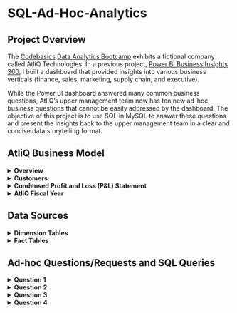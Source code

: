 # SQL-Ad-Hoc-Analytics

## Project Overview
The [Codebasics](https://codebasics.io/) [Data Analytics Bootcamp](https://codebasics.io/bootcamps/data-analytics-bootcamp-with-practical-job-assistance) exhibits a fictional company called AtliQ Technologies. In a previous project, [Power BI Business Insights 360](https://github.com/mike-li8/Power-BI-Business-Insights-360/blob/main/README.md), I built a dashboard that provided insights into various business verticals (finance, sales, marketing, supply chain, and executive).

While the Power BI dashboard answered many common business questions, AtliQ’s upper management team now has ten new ad-hoc business questions that cannot be easily addressed by the dashboard. The objective of this project is to use SQL in MySQL to answer these questions and present the insights back to the upper management team in a clear and concise data storytelling format.










## AtliQ Business Model

<details>
  <summary><b>Overview</b></summary>

### Overview
AtliQ manufactures computer hardware **products** (e.g., mouse, keyboard, printer, monitor) and then sells them to various **customers** which are stores such as Amazon and Best Buy. Hence, AtliQ's customers are in the form of <ins>store businesses</ins> (e.g., Amazon, Best Buy) and should not be confused with customers in the form of people (i.e., the people purchasing products from Amazon or Best Buy).
</details>

<details>
  <summary><b>Customers</b></summary>

### Customers
AtliQ's customers are categorized into two different **platforms**:
1. Brick & Motar
   * stores that have physical location(s)
2. E-Commerce
   * stores which only sell products online

AtliQ's customers are categorized into three different **channels**:
1. Retailer
   * Stores not owned by AtliQ (e.g. Amazon, Best Buy)
3. Direct
   * Stores owned by AtliQ. These are AltiQ Exclusive and AtliQ E-Store.
5. Distributor
   * Some markets have laws/regulations which only allow AtliQ to sell products to a distributor type customer within that market. AtliQ sells products to the distributor; the distributor then sells the products to various stores within that market.
</details>





<details>
  <summary><b>Condensed Profit and Loss (P&L) Statement</b></summary>

### Condensed Profit and Loss (P&L) Statement
This example of a simplified P&L statement should give a better understanding of AtliQ's business model. In this example, the P&L calculations and values are derived from one sales transaction of one product being sold to one customer.
| Line Item | Description | P & L Value Formula | P&L Value Calculation | P & L Value |
| :- | :- | :- | :- | -: |
| Gross Price |  The base price of a product | not applicable | `not applicable` | `$50.00` |
| Pre-Invoice Deduction | For every fiscal year, the sales team determines a<br>pre-invoice deduction percentage for each<br><ins>specific customer</ins>. The pre-invoice deduction<br>percentage is based on AtliQ's relationship and<br>experience with the customer. The pre-invoice<br>deduction is applied to the gross price of the<br>product before it is billed to the customer. In this<br>example, the customer receives a pre-invoice<br>deduction of 10% of gross price. | (Gross Price $) *<br> (Pre&nbsp;Invoice&nbsp;Deduction&nbsp;%) | `$50.00` *<br>`0.10` | `$5.00` |
| Net Invoice Sales | The amount of money that is billed to the<br>customer to obtain the product, after<br>pre invoice deductions are subtracted<br>from gross price. | (Gross Price $) -<br>(Pre&nbsp;Invoice Deduction $) | `$50.00` -<br>`$5.00` | `$45.00` |
| Post-Invoice Deudctions | For&nbsp;each&nbsp;calendar&nbsp;month,&nbsp;the&nbsp;sales&nbsp;team<br>determines&nbsp;a&nbsp;post-invoice&nbsp;deduction&nbsp;percentage<br>based&nbsp;on&nbsp;a&nbsp;<ins>specific&nbsp;customer&nbsp;and&nbsp;product</ins>.&nbsp;For<br>example,&nbsp;if&nbsp;AtliQ&nbsp;sells&nbsp;a&nbsp;product&nbsp;to&nbsp;a&nbsp;customer<br>and&nbsp;that&nbsp;customer&nbsp;agrees&nbsp;to&nbsp;display&nbsp;the&nbsp;product&nbsp;at<br>a&nbsp;prime&nbsp;location&nbsp;within&nbsp;the&nbsp;store&nbsp;during&nbsp;a<br>specific&nbsp;calendar&nbsp;month,&nbsp;AtliQ&nbsp;may&nbsp;pay&nbsp;that<br>customer&nbsp;a&nbsp;post-invoice&nbsp;deduction.&nbsp;AtliQ&nbsp;pays&nbsp;a<br>post-invoice&nbsp;deduction&nbsp;amount&nbsp;as&nbsp;a&nbsp;rebate&nbsp;to&nbsp;the<br>customer&nbsp;after&nbsp;net&nbsp;invoice&nbsp;sales.&nbsp;In&nbsp;this&nbsp;example,<br>the&nbsp;customer&nbsp;receives&nbsp;a&nbsp;post-invoice&nbsp;deduction&nbsp;of<br>20%&nbsp;of&nbsp;net&nbsp;invoice&nbsp;sales. | not applicable | `$45.00` *<br>`0.20` | `$9.00` |
| Net Sales | AtliQ's Revenue | (Net Invoice Sales $) -<br>(Post-Invoice Deudctions $) | `$45.00` -<br>`$9.00` | `$36.00` |
| Cost of Goods Sold (COGS $) | Expenses AtliQ incurs such as manufacturing<br>products, shipping products, and storing products<br>in warehouses. | (Manufacturing Cost $) +<br>(Freight Cost $) +<br>(Other COGS $) | `not applicable` | `$16.00` |
| Gross Margin | AtliQ's Profit after deducing COGS from Net Sales. | (Net Sales $) -<br>(COGS $) | `$36.00` -<br>`$16.00` | `$20.00` |
| Operational Expenses | Expenses AtliQ incurs from activities such as<br>advertising and promotions of products<br>performed by the marketing team. | (Ads & Promotions $) +<br>(Other&nbsp;Operational&nbsp;Expense&nbsp;$) | `not applicable` | `$15.00` |
| Net Profit | AtliQ's Profit after deducting operational expenses<br>from gross margin. | (Gross Margin $) -<br>(Operational Expenses $) | `$20.00` -<br>`$15.00` | `$5.00` |
</details>


<details>
  <summary><b>AtliQ Fiscal Year</b></summary>

### AtliQ Fiscal Year
AtliQ's fiscal year begins in September and ends in August the following year. The example below shows AtliQ's fiscal dates (for fiscal year 2021) compared to calendar dates.
| 	Calendar Month and Year	 | 	AtliQ Fiscal Year	 | 	AtliQ Fiscal Month Number | 	AtliQ Fiscal Quarter	 |
| 	-:	 | 	-:	 | 	-:	 | 	-:	 |
| 	September 2020	 | 	2021	 | 	1	 | 	Q1	 |
| 	October 2020	 | 	2021	 | 	2	 | 	Q1	 |
| 	November 2020	 | 	2021	 | 	3	 | 	Q1	 |
| 	December 2020	 | 	2021	 | 	4	 | 	Q2	 |
| 	January 2021	 | 	2021	 | 	5	 | 	Q2	 |
| 	February 2021	 | 	2021	 | 	6	 | 	Q2	 |
| 	March 2021	 | 	2021	 | 	7	 | 	Q3	 |
| 	April 2021	 | 	2021	 | 	8	 | 	Q3	 |
| 	May 2021	 | 	2021	 | 	9	 | 	Q3	 |
| 	June 2021	 | 	2021	 | 	10	 | 	Q4	 |
| 	July 2021	 | 	2021	 | 	11	 | 	Q4	 |
| 	August 2021	 | 	2021	 | 	12	 | 	Q4	 |
</details>































## Data Sources

<details>
  <summary><b>Dimension Tables</b></summary>

### Dimension Tables
The following **dimension tables** are in MySQL schema `gdb023`. Sample records from the dimension tables are provided below.

**dim_customer**
| customer_code | customer         | platform     | channel   | market       | sub_zone | region |
|-------------:|:---------------|:--------------|:------------|:------------|:---------|:-------|
| 90004067     | Amazon          | E-Commerce  | Retailer | Japan      | ROA     | APAC   |
| 90004068     | Amazon          | E-Commerce  | Retailer | Japan      | ROA     | APAC   |
| 90007197     | Amazon          | E-Commerce  | Retailer | South Korea | ROA     | APAC   |
| 90022081     | Amazon          | E-Commerce  | Retailer | USA        | NA      | NA     |
| 90022082     | Amazon          | E-Commerce  | Retailer | USA        | NA      | NA     |
| 90023023     | Amazon          | E-Commerce  | Retailer | Canada     | NA      | NA     |
| 90023030     | Amazon          | E-Commerce  | Retailer | Canada     | NA      | NA     |
| 70004070     | Atliq e Store   | E-Commerce  | Direct   | Japan      | ROA     | APAC   |
| 70007199     | Atliq e Store   | E-Commerce  | Direct   | South Korea | ROA     | APAC   |
| 70022085     | Atliq e Store   | E-Commerce  | Direct   | USA        | NA      | NA     |
| 70023032     | Atliq e Store   | E-Commerce  | Direct   | Canada     | NA      | NA     |
| 70004069     | Atliq Exclusive | Brick & Mortar | Direct | Japan      | ROA     | APAC   |
| 70007198     | Atliq Exclusive | Brick & Mortar | Direct | South Korea | ROA     | APAC   |
| 70022084     | Atliq Exclusive | Brick & Mortar | Direct | USA        | NA      | NA     |
| 70023031     | Atliq Exclusive | Brick & Mortar | Direct | Canada     | NA      | NA     |
| 90022078     | Costco          | Brick & Mortar | Retailer | USA      | NA      | NA     |
| 90023027     | Costco          | Brick & Mortar | Retailer | Canada   | NA      | NA     |
| 90022080     | Staples         | Brick & Mortar | Retailer | USA      | NA      | NA     |
| 90023029     | Staples         | Brick & Mortar | Retailer | Canada   | NA      | NA     |
| 80001019	   | Neptune	       | Brick & Mortar | Distributor	| China |	ROA |	APAC |
| 80006154	   | Synthetic	     | Brick & Mortar	| Distributor	| Philiphines |	ROA |	APAC |
 
Notes:
* `customer_code` is a primary key field. 


**dim_product**
| 	product_code	 | 	division	 | 	segment	 | 	category	 | 	product	 | 	variant	 |
| 	-:	 | 	:-	 | 	:-	 | 	:-	 | 	:-	 | 	:-	 |
| A7119160102    | N & S    | Networking | Wi fi extender         | AQ Wi Power Dx1  | Plus        |
| A7119160103    | N & S    | Networking | Wi fi extender         | AQ Wi Power Dx1  | Premium     |
| A7118160101    | N & S    | Networking | Wi fi extender         | AQ Wi Power Dx1  | Standard    |
| A6419160302    | N & S    | Storage    | External Solid State Drives | AQ Clx1      | Plus        |
| A6419160303    | N & S    | Storage    | External Solid State Drives | AQ Clx1      | Premium     |
| A6419160301    | N & S    | Storage    | External Solid State Drives | AQ Clx1      | Standard    |
| A3119150303    | P & A    | Accessories| Keyboard               | AQ Gamers        | Plus 1      |
| A3120150304    | P & A    | Accessories| Keyboard               | AQ Gamers        | Plus 2      |
| A3120150305    | P & A    | Accessories| Keyboard               | AQ Gamers        | Premium 1   |
| A3120150306    | P & A    | Accessories| Keyboard               | AQ Gamers        | Premium 2   |
| A3119150301    | P & A    | Accessories| Keyboard               | AQ Gamers        | Standard 1  |
| A3119150302    | P & A    | Accessories| Keyboard               | AQ Gamers        | Standard 2  |
| A0721150402    | P & A    | Peripherals| Graphic Card           | AQ GT 21         | Plus 1      |
| A0721150403    | P & A    | Peripherals| Graphic Card           | AQ GT 21         | Plus 2      |
| A0721150404    | P & A    | Peripherals| Graphic Card           | AQ GT 21         | Premium     |
| A0721150401    | P & A    | Peripherals| Graphic Card           | AQ GT 21         | Standard    |
| A4118110105    | PC       | Notebook   | Personal Laptop        | AQ Aspiron       | Plus Blue   |
| A4118110104    | PC       | Notebook   | Personal Laptop        | AQ Aspiron       | Plus Grey   |
| A4118110106    | PC       | Notebook   | Personal Laptop        | AQ Aspiron       | Plus Red    |
| A4118110107    | PC       | Notebook   | Personal Laptop        | AQ Aspiron       | Premium Black|
| A4118110102    | PC       | Notebook   | Personal Laptop        | AQ Aspiron       | Standard Blue|
| A4118110101    | PC       | Notebook   | Personal Laptop        | AQ Aspiron       | Standard Grey|
| A4118110103    | PC       | Notebook   | Personal Laptop        | AQ Aspiron       | Standard Red|



Notes:
* `product_code` is a primary key field.
</details>



<details>
  <summary><b>Fact Tables</b></summary>

### Fact Tables
The following **fact tables** are in MySQL schema `gdb023`. Sample records from the fact tables are provided below.


**fact_sales_monthly**
| date       | product_code | customer_code | sold_quantity | fiscal_year |
|------------|--------------|---------------|---------------|-------------|
| 2019-09-01 | A0118150101  | 70002017      | 137           | 2020        |
| 2019-09-01 | A0118150101  | 70002018      | 47            | 2020        |
| 2019-09-01 | A0118150102  | 70002017      | 122           | 2020        |
| 2019-09-01 | A0118150102  | 70002018      | 24            | 2020        |
| 2019-10-01 | A0118150101  | 70002017      | 40            | 2020        |
| 2019-10-01 | A0118150101  | 70002018      | 32            | 2020        |
| 2019-10-01 | A0118150102  | 70002017      | 189           | 2020        |
| 2019-10-01 | A0118150102  | 70002018      | 139           | 2020        |
| 2020-09-01 | A0118150101  | 70002017      | 248           | 2021        |
| 2020-09-01 | A0118150101  | 70002018      | 240           | 2021        |
| 2020-09-01 | A0118150102  | 70002017      | 42            | 2021        |
| 2020-09-01 | A0118150102  | 70002018      | 91            | 2021        |
| 2020-10-01 | A0118150101  | 70002017      | 297           | 2021        |
| 2020-10-01 | A0118150101  | 70002018      | 119           | 2021        |
| 2020-10-01 | A0118150102  | 70002017      | 275           | 2021        |
| 2020-10-01 | A0118150102  | 70002018      | 284           | 2021        |

Notes:
* This table contains data on the sold quantity of products for specific customers, on a monthly level
* The columns `date`, `product_code`, and `customer_code` make up a **composite primary key**
* Sales data is available for fiscal years 2020 and 2021



**fact_gross_price**
| product_code | fiscal_year | gross_price |
|--------------|-------------|-------------|
| A0118150101  | 2020        | 16.2323     |
| A0118150101  | 2021        | 19.0573     |
| A0118150102  | 2020        | 19.8577     |
| A0118150102  | 2021        | 21.4565     |
| A0118150103  | 2020        | 22.1317     |
| A0118150103  | 2021        | 21.7795     |

Notes:
* Gross price is the base price of a product
* This table contains data on the gross price of each specific product on a fiscal year level
* The columns `product_code` and `fiscal_year` make up a **composite primary key**
* Gross price data is available for fiscal years 2020 and 2021


**fact_manufacturing_cost**
| product_code | cost_year | manufacturing_cost |
|--------------|-----------|--------------------|
| A0118150101  | 2020      | 5.0207             |
| A0118150101  | 2021      | 5.5172             |
| A0118150102  | 2020      | 5.7180             |
| A0118150102  | 2021      | 6.2835             |
| A0118150103  | 2020      | 6.3264             |
| A0118150103  | 2021      | 6.5900             |

Notes:
* Manufacturing cost is one component of COGS
* This table contains data on the manufacturing cost ($) for one unit quantity of each specific product on a fiscal year level
* The columns `product_code` and `cost_year` make up a **composite primary key**
* Manufacturing cost ($) data is available for fiscal years 2020 and 2021




**fact_pre_invoice_deductions**
| 	customer_code	 | 	fiscal_year	 | 	pre_invoice_discount_pct	 |
| 	-:	 | 	-:	 | 	-:	 |
| 70002017      | 2020        | 0.0735                   |
| 70002017      | 2021        | 0.0703                   |
| 70002018      | 2020        | 0.2255                   |
| 70002018      | 2021        | 0.2061                   |
| 70003181      | 2020        | 0.0531                   |
| 70003181      | 2021        | 0.0974                   |

Notes:
* This table contains data on pre-invoice deductions (as a percentage of gross sales) for each specific customer, on a fiscal year level
* The columns `customer_code`, and `fiscal_year` make up a **composite primary key**
* Pre-invoice deductions data is available for fiscal years 2020 and 2021

</details>




























## Ad-hoc Questions/Requests and SQL Queries

<details>
  <summary><b>Question 1</b></summary>

### Question 1
#### Question:
List all the markets where the customer 'Atliq Exclusive' operates in the APAC region.

#### SQL Code:
```sql
SELECT
    DISTINCT c.market AS market_name
FROM
    gdb023.dim_customer c
WHERE
    c.customer = 'Atliq Exclusive' AND
    c.region = 'APAC'
ORDER BY
    market_name ASC
;
```

#### SQL Output:
| market_name  |
|--------------|
| Australia    |
| Bangladesh   |
| India        |
| Indonesia    |
| Japan        |
| Newzealand   |
| Philippines  |
| South Korea  |

</details>





<details>
  <summary><b>Question 2</b></summary>

### Question 2

#### Question:
What is the percentage increase in the number of unique products sold in 2021 compared to 2020?
The final output should contain these fields:
* unique_products_2020
* unique_products_2021
* percentage_chg

#### SQL Code:
```sql
WITH
    unique_2020 AS
    (
        SELECT
            COUNT(DISTINCT s.product_code) AS unique_products_2020
        FROM
            gdb023.fact_sales_monthly s
        WHERE
            s.fiscal_year = 2020
    ),
    unique_2021 AS
    (
        SELECT
            COUNT(DISTINCT s.product_code) AS unique_products_2021
        FROM
            gdb023.fact_sales_monthly s
        WHERE
            s.fiscal_year = 2021
    )
SELECT
    u20.unique_products_2020,
    u21.unique_products_2021,
    ROUND(
        (u21.unique_products_2021 - u20.unique_products_2020)
        / u20.unique_products_2020
        * 100,
        2
    ) AS percentage_chg
FROM
    unique_2020 u20
CROSS JOIN
    unique_2021 u21
;
```

#### SQL Output:
| unique_products_2020 | unique_products_2021 | percentage_chg |
|----------------------|----------------------|----------------|
| 245                  | 334                  | 36.33          |

</details>




<details>
  <summary><b>Question 3</b></summary>

### Question 3
Provide the count of unique products for each product segment. The final output should contain these fields:
* segment
* product_count
The final output should be sorted in descending order of product count.

#### SQL Code:
```sql
SELECT
    p.segment,
    COUNT(p.product_code) AS product_count
FROM
    gdb023.dim_product p
GROUP BY
    p.segment
ORDER BY
    product_count DESC
;
```

#### SQL Output:
| segment     | product_count |
|-------------|---------------|
| Notebook    | 129           |
| Accessories | 116           |
| Peripherals | 84            |
| Desktop     | 32            |
| Storage     | 27            |
| Networking  | 9             |

</details>





<details>
  <summary><b>Question 4</b></summary>

### Question 4
Which product segment had the greatest increase in the count of unique products sold in 2021 compared to 2020? The final output should contain these fields:
* segment
* unique_products_2020
* unique_products_2021
* difference

#### SQL Code:
```sql
WITH
    unique_products_sold_by_segment_fiscal_year AS
    (
        SELECT
            s.fiscal_year,
            p.segment,
            COUNT(DISTINCT s.product_code) AS count_unique_products
        FROM
            gdb023.fact_sales_monthly s
        INNER JOIN
            gdb023.dim_product p
            ON s.product_code = p.product_code
        GROUP BY
            s.fiscal_year,
            p.segment
    )
SELECT
    fy20.segment,
    fy20.count_unique_products AS unique_products_2020,
    fy21.count_unique_products AS unique_products_2021,
    fy21.count_unique_products - fy20.count_unique_products AS difference
FROM
    unique_products_sold_by_segment_fiscal_year fy20
INNER JOIN
    unique_products_sold_by_segment_fiscal_year fy21
    ON fy20.segment = fy21.segment
WHERE
    fy20.fiscal_year = 2020 AND
    fy21.fiscal_year = 2021
ORDER BY
    difference DESC
;
```
